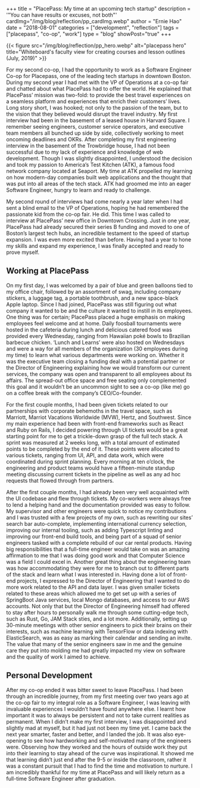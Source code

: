 +++
title = "PlacePass: My time at an upcoming tech startup"
description = '"You can have results or excuses, not both"'
cardImg="/img/blog/reflection/pp_cardImg.webp"
author = "Ernie Hao"
date = "2018-08-01"
categories = ["development", "reflection"]
tags = ["placepass", "co-op", "work"]
type = "blog"
showPost="true"
+++

{{< figure src="/img/blog/reflection/pp_hero.webp" alt="placepass hero" title="Whiteboard's faculty view for creating courses and lesson outlines (July, 2019)" >}}

For my second co-op, I had the opportunity to work as a Software Engineer Co-op for Placepass, one of the leading tech startups in downtown Boston. During my second year I had met with the VP of Operations at a co-op fair and chatted about what PlacePass had to offer the world. He explained that PlacePass’ mission was two-fold:  to provide the best travel experiences on a seamless platform and experiences that enrich their customers’ lives. Long story short, I was hooked; not only to the passion of the team, but to the vision that they believed would disrupt the travel industry. 
My first interview had been in the basement of a leased house in Harvard Square. I remember seeing engineers, customer service operators, and executive team members all bunched up side by side, collectively working to meet oncoming deadlines and OKRs. After completing my first engineering interview in the basement of the Trowbridge house, I had not been successful due to my lack of experience and knowledge of web development. Though I was slightly disappointed, I understood the decision and took my passion to America’s Test Kitchen (ATK), a famous food network company located at Seaport. My time at ATK propelled my learning on how modern-day companies built web applications and the thought that was put into all areas of the tech stack. ATK had groomed me into an eager Software Engineer, hungry to learn and ready to challenge.

My second round of interviews had come nearly a year later when I had sent a blind email to the VP of Operations, hoping he had remembered the passionate kid from the co-op fair. He did. This time I was called to interview at PlacePass’ new office in Downtown Crossing. Just in one year, PlacePass had already secured their series B funding and moved to one of Boston’s largest tech hubs, an incredible testament to the speed of startup expansion. I was even more excited than before. Having had a year to hone my skills and expand my experience, I was finally accepted and ready to prove myself.

## Working at PlacePass
On my first day, I was welcomed by a pair of blue and green balloons tied to my office chair, followed by an assortment of swag, including company stickers, a luggage tag, a portable toothbrush, and a new space-black Apple laptop. Since I had joined, PlacePass was still figuring out what company it wanted to be and the culture it wanted to instill in its employees. One thing was for certain; PlacePass placed a huge emphasis on making employees feel welcome and at home. Daily foosball tournaments were hosted in the cafeteria during lunch and delicious catered food was provided every Wednesday, ranging from Hawaiian poké bowls to Brazilian barbecue chicken. ‘Lunch and Learns’ were also hosted on Wednesdays and were a way for all members of the organization (30 employees during my time) to learn what various departments were working on. Whether it was the executive team closing a funding deal with a potential partner or the Director of Engineering explaining how we would transform our current services, the company was open and transparent to all employees about its affairs. The spread-out office space and free seating only complemented this goal and it wouldn’t be an uncommon sight to see a co-op (like me) go on a coffee break with the company’s CEO/Co-founder.

For the first couple months, I had been given tickets related to our partnerships with corporate behemoths in the travel space, such as Marriott, Marriot Vacations Worldwide (MVW), Hertz, and Southwest. Since my main experience had been with front-end frameworks such as React and Ruby on Rails, I decided powering through UI tickets would be a great starting point for me to get a trickle-down grasp of the full tech stack. A sprint was measured at 2 weeks long, with a total amount of estimated points to be completed by the end of it. These points were allocated to various tickets, ranging from UI, API, and data work, which were coordinated during sprint planning. Every morning at ten o’clock, the engineering and product teams would have a fifteen-minute standup meeting discussing current tickets in the pipeline as well as any ad hoc requests that flowed through from partners.

 After the first couple months, I had already been very well acquainted with the UI codebase and flew through tickets. My co-workers were always free to lend a helping hand and the documentation provided was easy to follow. My supervisor and other engineers were quick to notice my contributions and I was trusted with a few projects of my own, such as rewriting our sites’ search bar auto-complete, implementing international currency selection, improving our internal tooling, such as adding Typescript linting and improving our front-end build tools, and being part of a squad of senior engineers tasked with a complete rebuild of our car rental products. Having big responsibilities that a full-time engineer would take on was an amazing affirmation to me that I was doing good work and that Computer Science was a field I could excel in.
Another great thing about the engineering team was how accommodating they were for me to branch out to different parts of the stack and learn what I was interested in. Having done a lot of front-end projects, I expressed to the Director of Engineering that I wanted to do more work related to the API and data layer. I was given smaller tickets related to these areas which allowed me to get set up with a series of SpringBoot Java services, local Mongo databases, and access to our AWS accounts. Not only that but the Director of Engineering himself had offered to stay after hours to personally walk me through some cutting-edge tech, such as Rust, Go, JAM Stack sties, and a lot more. Additionally, setting up 30-minute meetings with other senior engineers to pick their brains on their interests, such as machine learning with TensorFlow or data indexing with ElasticSearch, was as easy as marking their calendar and sending an invite. The value that many of the senior engineers saw in me and the genuine care they put into molding me had greatly impacted my view on software and the quality of work I aimed to achieve.

## Personal Development
After my co-op ended it was bitter sweet to leave PlacePass. I had been through an incredible journey, from my first meeting over two years ago at the co-op fair to my integral role as a Software Engineer, I was leaving with invaluable experiences I wouldn’t have found anywhere else. I learnt how important it was to always be persistent and not to take current realities as permanent. When I didn’t make my first interview, I was disappointed and slightly mad at myself, but it had just not been my time yet. I came back the next year smarter, faster and better, and I landed the job. It was also eye-opening to see how hardworking and self-motivated many of the engineers were. Observing how they worked and the hours of outside work they put into their learning to stay ahead of the curve was inspirational. It showed me that learning didn’t just end after the 9-5 or inside the classroom, rather it was a constant pursuit that I had to find the time and motivation to nurture. I am incredibly thankful for my time at PlacePass and will likely return as a full-time Software Engineer after graduation.
